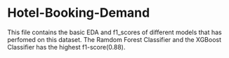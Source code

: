 # Hotel-Booking-Demand
This file contains the basic EDA and f1_scores of different models that has perfomed on this dataset.
The Ramdom Forest Classifier and the XGBoost Classifier has the highest f1-score(0.88).

